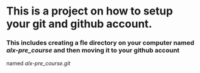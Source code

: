 # This is a project on how to setup your git and github account.
### This includes creating a fle directory on your computer named *alx-pre_course* and then moving it to your github account
named *alx-pre_course.git*